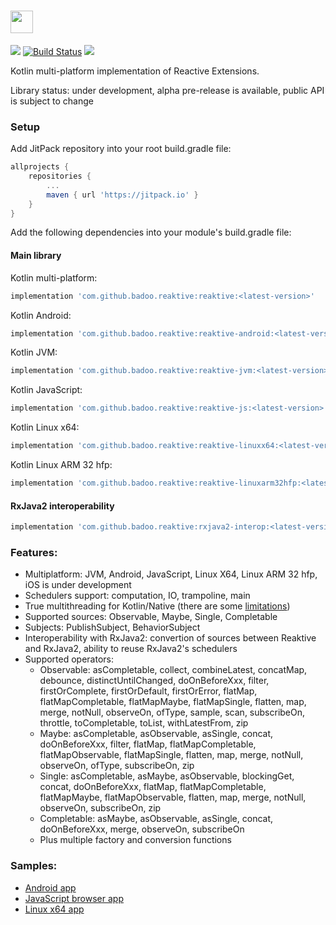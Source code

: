 # <img src="https://raw.githubusercontent.com/badoo/Reaktive/master/assets/logo_reaktive.png" height="36">

[![](https://jitpack.io/v/badoo/Reaktive.svg)](https://jitpack.io/#badoo/Reaktive)
[![Build Status](https://travis-ci.org/badoo/Reaktive.svg?branch=master)](https://travis-ci.org/badoo/Reaktive)
[![](https://img.shields.io/badge/License-Apache/2.0-blue.svg)](https://github.com/badoo/Reaktive/blob/master/LICENSE)

Kotlin multi-platform implementation of Reactive Extensions.

Library status: under development, alpha pre-release is available, public API is subject to change

### Setup
Add JitPack repository into your root build.gradle file:
```groovy
allprojects {
    repositories {
        ...
        maven { url 'https://jitpack.io' }
    }
}
```

Add the following dependencies into your module's build.gradle file:
#### Main library
Kotlin multi-platform:
```groovy
implementation 'com.github.badoo.reaktive:reaktive:<latest-version>'
```
Kotlin Android:
```groovy
implementation 'com.github.badoo.reaktive:reaktive-android:<latest-version>'
```
Kotlin JVM:
```groovy
implementation 'com.github.badoo.reaktive:reaktive-jvm:<latest-version>'
```
Kotlin JavaScript:
```groovy
implementation 'com.github.badoo.reaktive:reaktive-js:<latest-version>'
```
Kotlin Linux x64:
```groovy
implementation 'com.github.badoo.reaktive:reaktive-linuxx64:<latest-version>'
```
Kotlin Linux ARM 32 hfp:
```groovy
implementation 'com.github.badoo.reaktive:reaktive-linuxarm32hfp:<latest-version>'
```

#### RxJava2 interoperability
```groovy
implementation 'com.github.badoo.reaktive:rxjava2-interop:<latest-version>'
```

### Features:
* Multiplatform: JVM, Android, JavaScript, Linux X64, Linux ARM 32 hfp, iOS is under development
* Schedulers support: computation, IO, trampoline, main
* True multithreading for Kotlin/Native (there are some [limitations](https://kotlinlang.org/docs/reference/native/concurrency.html#object-transfer-and-freezing))
* Supported sources: Observable, Maybe, Single, Completable
* Subjects: PublishSubject, BehaviorSubject
* Interoperability with RxJava2: convertion of sources between Reaktive and RxJava2, ability to reuse RxJava2's schedulers
* Supported operators:
  * Observable: asCompletable, collect, combineLatest, concatMap, debounce, distinctUntilChanged, doOnBeforeXxx, filter, firstOrComplete, firstOrDefault, firstOrError, flatMap, flatMapCompletable, flatMapMaybe, flatMapSingle, flatten, map, merge, notNull, observeOn, ofType, sample, scan, subscribeOn, throttle, toCompletable, toList, withLatestFrom, zip
  * Maybe: asCompletable, asObservable, asSingle, concat, doOnBeforeXxx, filter, flatMap, flatMapCompletable, flatMapObservable, flatMapSingle, flatten, map, merge, notNull, observeOn, ofType, subscribeOn, zip
  * Single: asCompletable, asMaybe, asObservable, blockingGet, concat, doOnBeforeXxx, flatMap, flatMapCompletable, flatMapMaybe, flatMapObservable, flatten, map, merge, notNull, observeOn, subscribeOn, zip
  * Completable: asMaybe, asObservable, asSingle, concat, doOnBeforeXxx, merge, observeOn, subscribeOn
  * Plus multiple factory and conversion functions

### Samples:
* [Android app](https://github.com/badoo/Reaktive/tree/master/sample-android-app)
* [JavaScript browser app](https://github.com/badoo/Reaktive/tree/master/sample-js-browser-app)
* [Linux x64 app](https://github.com/badoo/Reaktive/tree/master/sample-linuxx64-app)
